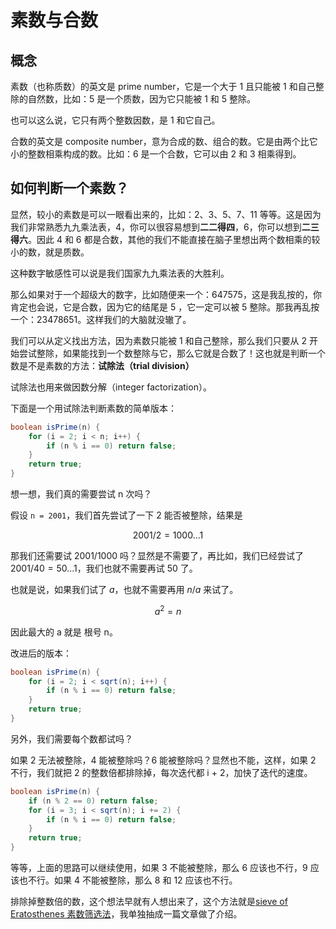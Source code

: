 # 素数与合数

## 概念

素数（也称质数）的英文是 prime number，它是一个大于 1 且只能被 1 和自己整除的自然数，比如：5 是一个质数，因为它只能被 1 和 5 整除。

也可以这么说，它只有两个整数因数，是 1 和它自己。

合数的英文是 composite number，意为合成的数、组合的数。它是由两个比它小的整数相乘构成的数。比如：6 是一个合数，它可以由 2 和 3 相乘得到。

## 如何判断一个素数？

显然，较小的素数是可以一眼看出来的，比如：2、3、5、7、11 等等。这是因为我们非常熟悉九九乘法表，4，你可以很容易想到**二二得四**，6，你可以想到**二三得六**。因此 4 和 6 都是合数，其他的我们不能直接在脑子里想出两个数相乘的较小的数，就是质数。

这种数字敏感性可以说是我们国家九九乘法表的大胜利。

那么如果对于一个超级大的数字，比如随便来一个：647575，这是我乱按的，你肯定也会说，它是合数，因为它的结尾是 5 ，它一定可以被 5 整除。那我再乱按一个：23478651。这样我们的大脑就没辙了。

我们可以从定义找出方法，因为素数只能被 1 和自己整除，那么我们只要从 2 开始尝试整除，如果能找到一个数整除与它，那么它就是合数了！这也就是判断一个数是不是素数的方法：**试除法（trial division）**

试除法也用来做因数分解（integer factorization）。

下面是一个用试除法判断素数的简单版本：
```java
boolean isPrime(n) {
    for (i = 2; i < n; i++) {
        if (n % i == 0) return false;
    }
    return true;
}
```

想一想，我们真的需要尝试 n 次吗？

假设 `n = 2001`，我们首先尝试了一下 2 能否被整除，结果是

$$2001 / 2 = 1000 ... 1$$

那我们还需要试 $2001 / 1000$ 吗？显然是不需要了，再比如，我们已经尝试了 $2001 / 40 = 50 ... 1$，我们也就不需要再试 50 了。

也就是说，如果我们试了 $a$，也就不需要再用 $n / a$ 来试了。

$$a^2 = n$$

因此最大的 a 就是 根号 n。

改进后的版本：
```java
boolean isPrime(n) {
    for (i = 2; i < sqrt(n); i++) {
        if (n % i == 0) return false;
    }
    return true;
}
```

另外，我们需要每个数都试吗？

如果 2 无法被整除，4 能被整除吗？6 能被整除吗？显然也不能，这样，如果 2 不行，我们就把 2 的整数倍都排除掉，每次迭代都 i + 2，加快了迭代的速度。

```java
boolean isPrime(n) {
    if (n % 2 == 0) return false;
    for (i = 3; i < sqrt(n); i += 2) {
        if (n % i == 0) return false;
    }
    return true;
}
```

等等，上面的思路可以继续使用，如果 3 不能被整除，那么 6 应该也不行，9 应该也不行。如果 4 不能被整除，那么 8 和 12 应该也不行。

排除掉整数倍的数，这个想法早就有人想出来了，这个方法就是[sieve of Eratosthenes 素数筛选法](../algo/sieve_of_eratosthenes.md)，我单独抽成一篇文章做了介绍。